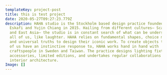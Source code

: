 ```yaml
---
templateKey: project-post
title: this is test project
date: 2020-05-27T09:27:23.779Z
description: HAHA studio is the Stockholm based design practice founded by Arash
  Eskafi and Yujin Chiang in 2015. Hailing from different cultures— Scandinavia
  and East Asia— the studio is in constant search of what can be understood by
  all of us, like laughter. HAHA relies on fundamental shapes, choice materials
  and universal truths to design their iconic work. To create objects that all
  of us have an instinctive response to, HAHA works hand in hand with
  craftspeople in Sweden and Taiwan. The practice designs lighting fixtures,
  accessories, limited editions, and undertakes regular collaborations in
  interior architecture.
Image: []
---
```

